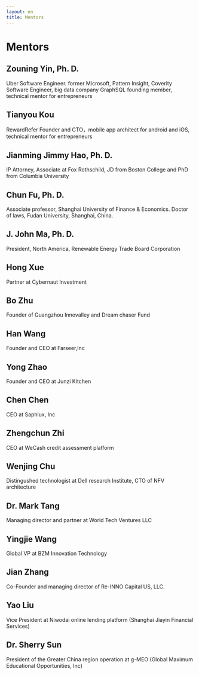 ```yaml
---
layout: en
title: Mentors
---
```

# Mentors

## Zouning Yin, Ph. D.
Uber Software Engineer. former Microsoft, Pattern Insight, Coverity Software Engineer, big data company GraphSQL founding member, technical mentor for entrepreneurs

## Tianyou Kou
RewardRefer Founder and CTO，mobile app architect for android and iOS, technical mentor for entrepreneurs

## Jianming Jimmy Hao, Ph. D.
IP Attorney, Associate at Fox Rothschild, JD from Boston College and PhD from Columbia University

## Chun Fu, Ph. D.
Associate professor, Shanghai University of Finance & Economics. Doctor of laws, Fudan University, Shanghai, China.

## J. John Ma, Ph. D.
President, North America, Renewable Energy Trade Board Corporation

## Hong Xue
Partner at Cybernaut Investment 

## Bo Zhu
Founder of Guangzhou Innovalley and Dream chaser Fund

## Han Wang
Founder and CEO at Farseer,Inc

## Yong Zhao
Founder and CEO at Junzi Kitchen

## Chen Chen
CEO at Saphlux, Inc

## Zhengchun Zhi
CEO at WeCash credit assessment platform

## Wenjing Chu
Distingushed technologist at Dell research Institute, CTO of NFV architecture

## Dr. Mark Tang
Managing director and partner at World Tech Ventures LLC

## Yingjie Wang
Global VP at BZM Innovation Technology

## Jian Zhang
Co-Founder and managing director of Re-INNO Capital US, LLC.

## Yao Liu
Vice President at Niwodai online lending platform (Shanghai Jiayin Financial Services)

## Dr. Sherry Sun
President of the Greater China region operation at g-MEO (Global Maximum Educational Opportunities, Inc)

